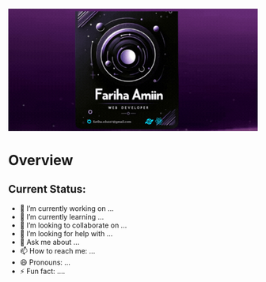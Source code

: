 [![alt text](https://raw.githubusercontent.com/Fariha1865/Fariha1865/main/assets/coverBanner/coverGit.gif)](mailto:fariha.edu187@gmail.com)

# Overview

## Current Status:
- 🔭 I’m currently working on ...
- 🌱 I’m currently learning ...
- 👯 I’m looking to collaborate on ...
- 🤔 I’m looking for help with ...
- 💬 Ask me about ...
- 📫 How to reach me: ...
- 😄 Pronouns: ...
- ⚡ Fun fact: ....



